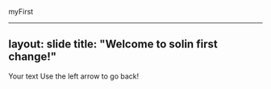 myFirst

---
layout: slide
title: "Welcome to solin first change!"
---
Your text
Use the left arrow to go back!
